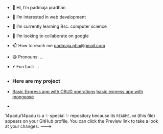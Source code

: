 - 👋 Hi, I’m padmaja pradhan
- 👀 I’m interested in web development
- 🌱 I’m currently learning Bsc. computer science
- 💞️ I’m looking to collaborate on google
- 📫 How to reach me padmaja.phn@gmail.com
- 😄 Pronouns: ...
- ⚡ Fun fact: ...
- ### Here are my project
- [Basic Express app with CRUD operations](https://github.com/14padu/expressAPPlevel3.git)
  [basic express app with mongoose](https://github.com/14padu/expressApplevel1.git)

- 
14padu/14padu is a ✨ special ✨ repository because its `README.md` (this file) appears on your GitHub profile.
You can click the Preview link to take a look at your changes.
--->
